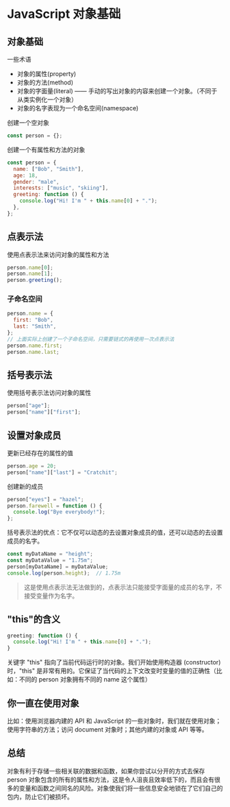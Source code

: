 # JavaScript 对象基础

## 对象基础

一些术语

- 对象的属性(property)
- 对象的方法(method)
- 对象的字面量(literal) —— 手动的写出对象的内容来创建一个对象。（不同于从类实例化一个对象）
- 对象的名字表现为一个命名空间(namespace)

创建一个空对象

```js
const person = {};
```

创建一个有属性和方法的对象

```js
const person = {
  name: ["Bob", "Smith"],
  age: 18,
  gender: "male",
  interests: ["music", "skiing"],
  greeting: function () {
    console.log("Hi! I'm " + this.name[0] + ".");
  },
};
```

## 点表示法

使用点表示法来访问对象的属性和方法

```js
person.name[0];
person.name[1];
person.greeting();
```

### 子命名空间

```js
person.name = {
  first: "Bob",
  last: "Smith",
};
// 上面实际上创建了一个子命名空间，只需要链式的再使用一次点表示法
person.name.first;
person.name.last;
```

## 括号表示法

使用括号表示法访问对象的属性

```js
person["age"];
person["name"]["first"];
```

## 设置对象成员

更新已经存在的属性的值

```js
person.age = 20;
person["name"]["last"] = "Cratchit";
```

创建新的成员

```js
person["eyes"] = "hazel";
person.farewell = function () {
  console.log("Bye everybody!");
};
```

括号表示法的优点：它不仅可以动态的去设置对象成员的值，还可以动态的去设置成员的名字。

```js
const myDataName = "height";
const myDataValue = "1.75m";
person[myDataName] = myDataValue;
console.log(person.height);  // 1.75m
```

> 这是使用点表示法无法做到的，点表示法只能接受字面量的成员的名字，不接受变量作为名字。

## "this"的含义

```js
greeting: function () {
  console.log("Hi! I'm " + this.name[0] + ".");
}
```

关键字 "this" 指向了当前代码运行时的对象。我们开始使用构造器 (constructor) 时，"this" 是非常有用的。它保证了当代码的上下文改变时变量的值的正确性（比如：不同的 person 对象拥有不同的 name 这个属性）

## 你一直在使用对象

比如：使用浏览器内建的 API 和 JavaScript 的一些对象时，我们就在使用对象；使用字符串的方法；访问 document 对象时；其他内建的对象或 API 等等。

## 总结

对象有利于存储一些相关联的数据和函数，如果你尝试以分开的方式去保存 person 对象包含的所有的属性和方法，这是令人沮丧且效率低下的，而且会有很多的变量和函数之间同名的风险。对象使我们将一些信息安全地锁在了它们自己的包内，防止它们被损坏。
